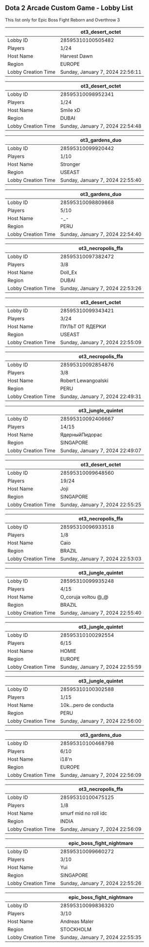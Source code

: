## Dota 2 Arcade Custom Game - Lobby List

This list only for Epic Boss Fight Reborn and Overthrow 3

|  | ot3_desert_octet |
| ------ | ------ |
| Lobby ID | 28595310100505482 |
| Players | 1/24 |
| Host Name | Harvest Dawn |
| Region | EUROPE |
| Lobby Creation Time | Sunday, January 7, 2024 22:56:11 |


|  | ot3_desert_octet |
| ------ | ------ |
| Lobby ID | 28595310098952341 |
| Players | 1/24 |
| Host Name | Smile xD |
| Region | DUBAI |
| Lobby Creation Time | Sunday, January 7, 2024 22:54:48 |


|  | ot3_gardens_duo |
| ------ | ------ |
| Lobby ID | 28595310099920442 |
| Players | 1/10 |
| Host Name | Stronger |
| Region | USEAST |
| Lobby Creation Time | Sunday, January 7, 2024 22:55:40 |


|  | ot3_gardens_duo |
| ------ | ------ |
| Lobby ID | 28595310098809868 |
| Players | 5/10 |
| Host Name | -_- |
| Region | PERU |
| Lobby Creation Time | Sunday, January 7, 2024 22:54:40 |


|  | ot3_necropolis_ffa |
| ------ | ------ |
| Lobby ID | 28595310097382472 |
| Players | 3/8 |
| Host Name | Doll_Ex |
| Region | DUBAI |
| Lobby Creation Time | Sunday, January 7, 2024 22:53:26 |


|  | ot3_desert_octet |
| ------ | ------ |
| Lobby ID | 28595310099343421 |
| Players | 3/24 |
| Host Name | ПУЛЬТ ОТ ЯДЕРКИ |
| Region | USEAST |
| Lobby Creation Time | Sunday, January 7, 2024 22:55:09 |


|  | ot3_necropolis_ffa |
| ------ | ------ |
| Lobby ID | 28595310092854876 |
| Players | 3/8 |
| Host Name | Robert Lewangoalski |
| Region | PERU |
| Lobby Creation Time | Sunday, January 7, 2024 22:49:31 |


|  | ot3_jungle_quintet |
| ------ | ------ |
| Lobby ID | 28595310092406667 |
| Players | 14/15 |
| Host Name | ЯдерныйПидорас |
| Region | SINGAPORE |
| Lobby Creation Time | Sunday, January 7, 2024 22:49:07 |


|  | ot3_desert_octet |
| ------ | ------ |
| Lobby ID | 28595310099648560 |
| Players | 19/24 |
| Host Name | Joji |
| Region | SINGAPORE |
| Lobby Creation Time | Sunday, January 7, 2024 22:55:25 |


|  | ot3_necropolis_ffa |
| ------ | ------ |
| Lobby ID | 28595310096933518 |
| Players | 1/8 |
| Host Name | Caio |
| Region | BRAZIL |
| Lobby Creation Time | Sunday, January 7, 2024 22:53:03 |


|  | ot3_jungle_quintet |
| ------ | ------ |
| Lobby ID | 28595310099935248 |
| Players | 4/15 |
| Host Name | O_coruja voltou @_@ |
| Region | BRAZIL |
| Lobby Creation Time | Sunday, January 7, 2024 22:55:40 |


|  | ot3_jungle_quintet |
| ------ | ------ |
| Lobby ID | 28595310100292554 |
| Players | 6/15 |
| Host Name | HOMIE |
| Region | EUROPE |
| Lobby Creation Time | Sunday, January 7, 2024 22:55:59 |


|  | ot3_jungle_quintet |
| ------ | ------ |
| Lobby ID | 28595310100302588 |
| Players | 1/15 |
| Host Name | 10k...pero de conducta |
| Region | PERU |
| Lobby Creation Time | Sunday, January 7, 2024 22:56:00 |


|  | ot3_gardens_duo |
| ------ | ------ |
| Lobby ID | 28595310100468798 |
| Players | 6/10 |
| Host Name | i18'n |
| Region | EUROPE |
| Lobby Creation Time | Sunday, January 7, 2024 22:56:09 |


|  | ot3_necropolis_ffa |
| ------ | ------ |
| Lobby ID | 28595310100475125 |
| Players | 1/8 |
| Host Name | smurf mid no roll idc |
| Region | INDIA |
| Lobby Creation Time | Sunday, January 7, 2024 22:56:09 |


|  | epic_boss_fight_nightmare |
| ------ | ------ |
| Lobby ID | 28595310099660272 |
| Players | 3/10 |
| Host Name | Yui |
| Region | SINGAPORE |
| Lobby Creation Time | Sunday, January 7, 2024 22:55:26 |


|  | epic_boss_fight_nightmare |
| ------ | ------ |
| Lobby ID | 28595310099836320 |
| Players | 3/10 |
| Host Name | Andreas Maler |
| Region | STOCKHOLM |
| Lobby Creation Time | Sunday, January 7, 2024 22:55:35 |


